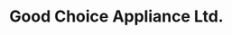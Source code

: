 ---
title: "Good Choice Appliance Ltd."
url: /vanastra/good-choice-appliance-ltd/
shop: appliance
---